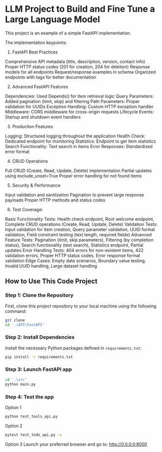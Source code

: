 # LLM Project to Build and Fine Tune a Large Language Model

This project is an example of a simple FastAPI implementation.

The implementation keypoints:
1. FastAPI Best Practices

Comprehensive API metadata (title, description, version, contact info)
Proper HTTP status codes (201 for creation, 204 for deletion)
Response models for all endpoints
Request/response examples in schema
Organized endpoints with tags for better documentation

2. Advanced FastAPI Features

Dependencies: Used Depends() for item retrieval logic
Query Parameters: Added pagination (limit, skip) and filtering
Path Parameters: Proper validation for UUIDs
Exception Handling: Custom HTTP exception handler
Middleware: CORS middleware for cross-origin requests
Lifecycle Events: Startup and shutdown event handlers

3. Production Features

Logging: Structured logging throughout the application
Health Check: Dedicated endpoint for monitoring
Statistics: Endpoint to get item statistics
Search Functionality: Text search in items
Error Responses: Standardized error format

4. CRUD Operations

Full CRUD (Create, Read, Update, Delete) implementation
Partial updates using exclude_unset=True
Proper error handling for not found items

5. Security & Performance

Input validation and sanitization
Pagination to prevent large response payloads
Proper HTTP methods and status codes

6. Test Coverage:

Basic Functionality Tests: Health check endpoint, Root welcome endpoint, Complete CRUD operations (Create, Read, Update, Delete)
Validation Tests: Input validation for item creation, Query parameter validation, UUID format validation, Field constraint testing (text length, required fields)
Advanced Feature Tests: Pagination (limit, skip parameters), Filtering (by completion status), Search functionality (text search), Statistics endpoint, Partial updates
Error Handling Tests: 404 errors for non-existent items, 422 validation errors, Proper HTTP status codes, Error response format validation
Edge Cases: Empty data scenarios, Boundary value testing, Invalid UUID handling, Large dataset handling

## How to Use This Code Project

### Step 1: Clone the Repository

First, clone this project repository to your local machine using the following command:

```bash
git clone 
cd '.\API\FastAPI'
```

### Step 2: Install Dependencies

Install the necessary Python packages defined in `requirements.txt`:

```bash
pip install -r requirements.txt
```

### Step 3: Launch FastAPI app

```bash
cd '.\src'
python main.py
```

### Step 4: Test the app

Option 1

```bash
python test_tools_api.py
```

Option 2

```bash
pytest test_todo_api.py -v
```

Option 3
Launch your preferred browser and go to: http://0.0.0.0:8000